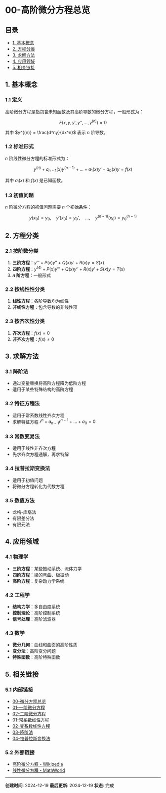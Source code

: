 # 00-高阶微分方程总览

## 目录

- [1. 基本概念](#1-基本概念)
- [2. 方程分类](#2-方程分类)
- [3. 求解方法](#3-求解方法)
- [4. 应用领域](#4-应用领域)
- [5. 相关链接](#5-相关链接)

## 1. 基本概念

### 1.1 定义

高阶微分方程是指包含未知函数及其高阶导数的微分方程，一般形式为：

$$F(x, y, y', y'', ..., y^{(n)}) = 0$$

其中 $y^{(n)} = \frac{d^ny}{dx^n}$ 表示 $n$ 阶导数。

### 1.2 标准形式

$n$ 阶线性微分方程的标准形式为：

$$y^{(n)} + a_{n-1}(x)y^{(n-1)} + ... + a_1(x)y' + a_0(x)y = f(x)$$

其中 $a_i(x)$ 和 $f(x)$ 是已知函数。

### 1.3 初值问题

$n$ 阶微分方程的初值问题需要 $n$ 个初始条件：

$$y(x_0) = y_0, \quad y'(x_0) = y_0', \quad ..., \quad y^{(n-1)}(x_0) = y_0^{(n-1)}$$

## 2. 方程分类

### 2.1 按阶数分类

1. **三阶方程**：$y''' + P(x)y'' + Q(x)y' + R(x)y = S(x)$
2. **四阶方程**：$y^{(4)} + P(x)y''' + Q(x)y'' + R(x)y' + S(x)y = T(x)$
3. **$n$ 阶方程**：一般形式

### 2.2 按线性性分类

1. **线性方程**：各阶导数均为线性
2. **非线性方程**：包含导数的非线性项

### 2.3 按齐次性分类

1. **齐次方程**：$f(x) = 0$
2. **非齐次方程**：$f(x) \neq 0$

## 3. 求解方法

### 3.1 降阶法

- 通过变量替换将高阶方程降为低阶方程
- 适用于某些特殊结构的高阶方程

### 3.2 特征方程法

- 适用于常系数线性齐次方程
- 求解特征方程 $r^n + a_{n-1}r^{n-1} + ... + a_0 = 0$

### 3.3 常数变易法

- 适用于线性非齐次方程
- 先求齐次方程通解，再求特解

### 3.4 拉普拉斯变换法

- 适用于初值问题
- 将微分方程转化为代数方程

### 3.5 数值方法

- 龙格-库塔法
- 有限差分法
- 有限元法

## 4. 应用领域

### 4.1 物理学

- **三阶方程**：某些振动系统、流体力学
- **四阶方程**：梁的弯曲、板振动
- **高阶方程**：复杂动力学系统

### 4.2 工程学

- **结构力学**：多自由度系统
- **控制理论**：高阶控制系统
- **信号处理**：高阶滤波器

### 4.3 数学

- **微分几何**：曲线和曲面的高阶性质
- **变分法**：高阶变分问题
- **特殊函数**：高阶特殊函数

## 5. 相关链接

### 5.1 内部链接

- [00-微分方程总览](../00-微分方程总览.md)
- [01-一阶微分方程](../01-一阶微分方程/00-一阶微分方程总览.md)
- [02-二阶微分方程](../02-二阶微分方程/00-二阶微分方程总览.md)
- [01-常系数线性方程](01-常系数线性方程.md)
- [02-变系数线性方程](02-变系数线性方程.md)
- [03-降阶法](03-降阶法.md)
- [04-拉普拉斯变换法](04-拉普拉斯变换法.md)

### 5.2 外部链接

- [高阶微分方程 - Wikipedia](https://en.wikipedia.org/wiki/Differential_equation#Higher-order_equations)
- [线性微分方程 - MathWorld](http://mathworld.wolfram.com/LinearDifferentialEquation.html)

---

**创建时间**: 2024-12-19
**最后更新**: 2024-12-19
**状态**: 完成 